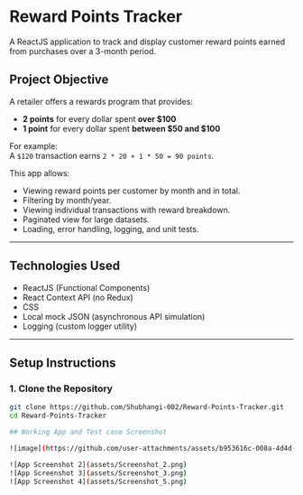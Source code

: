 
# Reward Points Tracker 

A ReactJS application to track and display customer reward points earned from purchases over a 3-month period.

## Project Objective

A retailer offers a rewards program that provides:
- **2 points** for every dollar spent **over $100**
- **1 point** for every dollar spent **between $50 and $100**

For example:  
A `$120` transaction earns `2 * 20 + 1 * 50 = 90 points`.

This app allows:
- Viewing reward points per customer by month and in total.
- Filtering by month/year.
- Viewing individual transactions with reward breakdown.
- Paginated view for large datasets.
- Loading, error handling, logging, and unit tests.

---

## Technologies Used

- ReactJS (Functional Components)
- React Context API (no Redux)
- CSS
- Local mock JSON (asynchronous API simulation)
- Logging (custom logger utility)

---

## Setup Instructions

### 1. Clone the Repository
```bash
git clone https://github.com/Shubhangi-002/Reward-Points-Tracker.git
cd Reward-Points-Tracker

## Working App and Test case Screenshot

![image](https://github.com/user-attachments/assets/b953616c-008a-4d4d-be8a-b58635859740)

![App Screenshot 2](assets/Screenshot_2.png)
![App Screenshot 3](assets/Screenshot_3.png)
![App Screenshot 4](assets/Screenshot_5.png)









